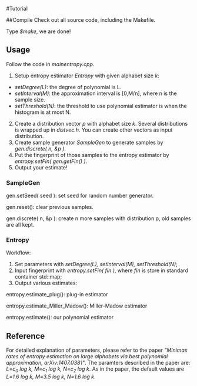 #Tutorial

##Compile
Check out all source code, including the Makefile.

Type *$make*, we are done!


## Usage
Follow the code in *mainentropy.cpp*.


1. Setup entropy estimator *Entropy* with given alphabet size *k*: 
  * *setDegree(L)*: the degree of polynomial is L.
  * *setInterval(M)*: the approximation interval is [0,M/n], where n is the sample size.
  * *setThreshold(N)*: the threshold to use polynomial estimator is when the histogram is at most N.
2. Create a distribution vector *p* with alphabet size *k*.
Several distributions is wrapped up in *distvec.h*.
You can create other vectors as input distribution.
3. Create sample generator *SampleGen* to generate samples by *gen.discrete( n, &p )*.
4. Put the fingerprint of those samples to the entropy estimator by *entropy.setFin( gen.getFin() )*.
5. Output your estimate!

### SampleGen
gen.setSeed( seed ): set seed for random number generator.

gen.reset(): clear previous samples.

gen.discrete( n, &p ): create n more samples with distribution p, old samples are all kept.


### Entropy
Workflow:

1. Set parameters with *setDegree(L), setInterval(M), setThreshold(N)*;
2. Input fingerprint with *entropy.setFin( fin )*, where *fin* is store in standard container std::map; 
3. Output various estimates: 

entropy.estimate_plug(): plug-in estimator

entropy.estimate\_Miller\_Madow(): Miller-Madow estimator

entropy.estimate(): our polynomial estimator



## Reference
For detailed explanation of parameters, please refer to the paper *"Minimax rates of entropy estimation on large alphabets via best polynomial approximation, arXiv:1407.0381"*.
The paramters described in the paper are: *L=c<sub>0</sub> log k, M=c<sub>1</sub> log k, N=c<sub>2</sub> log k*.
As in the paper, the default values are *L=1.6 log k, M=3.5 log k, N=1.6 log k*.
